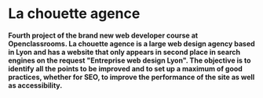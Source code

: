 # La chouette agence

**Fourth project of the brand new web developer course at Openclassrooms. La chouette agence is a large web design agency based in Lyon and has a website that only appears in second place in search engines on the request "Entreprise web design Lyon". The objective is to identify all the points to be improved and to set up a maximum of good practices, whether for SEO, to improve the performance of the site as well as accessibility.**
